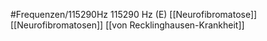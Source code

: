 #Frequenzen/115290Hz
115290 Hz (E)
[[Neurofibromatose]]
[[Neurofibromatosen]]
[[von Recklinghausen-Krankheit]]